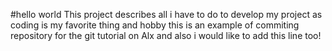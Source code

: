 #hello world 
This project describes all i have to do to develop
my project as coding is my favorite thing and hobby 
this is an example of commiting repository for the git tutorial on Alx 
and also i would like to add this line too!
